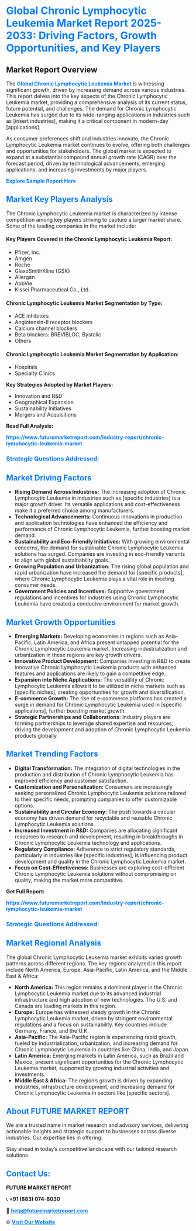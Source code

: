<h1 style="color: #007BFF;">Global Chronic Lymphocytic Leukemia Market Report 2025-2033: Driving Factors, Growth Opportunities, and Key Players</h1>

<section id="overview">
<h2>Market Report Overview</h2>
<p>The <a href="https://www.futuremarketreport.com/industry-report/chronic-lymphocytic-leukemia-market" style="color: #007BFF; text-decoration: none;"><strong>Global Chronic Lymphocytic Leukemia Market</strong></a> is witnessing significant growth, driven by increasing demand across various industries. This report delves into the key aspects of the Chronic Lymphocytic Leukemia market, providing a comprehensive analysis of its current status, future potential, and challenges. The demand for Chronic Lymphocytic Leukemia has surged due to its wide-ranging applications in industries such as [insert industries], making it a critical component in modern-day [applications].</p>
<p>As consumer preferences shift and industries innovate, the Chronic Lymphocytic Leukemia market continues to evolve, offering both challenges and opportunities for stakeholders. The global market is expected to expand at a substantial compound annual growth rate (CAGR) over the forecast period, driven by technological advancements, emerging applications, and increasing investments by major players.</p>
</section>

<section id="overview">
<p><a href="https://www.futuremarketreport.com/request-sample/reportId=32166" style="color: #007BFF; text-decoration: none;"><strong>Explore Sample Report Here</strong></a></p>
</section>

<section id="key-players">
<h2 style="color: #007BFF;">Market Key Players Analysis</h2>
<p>The Chronic Lymphocytic Leukemia market is characterized by intense competition among key players striving to capture a larger market share. Some of the leading companies in the market include:</p>
<h4>Key Players Covered in the Chronic Lymphocytic Leukemia Report:</h4>
<ul><li>Pfizer, Inc.</li><li>Amgen</li><li>Roche</li><li>GlaxoSmithKline (GSK)</li><li>Allergan</li><li>AbbVie</li><li>Kissei Pharmaceutical Co., Ltd.</li></ul>
<h4>Chronic Lymphocytic Leukemia Market Segmentation by Type:</h4>
<ul><li>ACE inhibitors</li><li>Angiotensin-II receptor blockers</li><li>Calcium channel blockers</li><li>Beta blockers: BREVIBLOC, Bystolic</li><li>Others</li></ul>

<h4>Chronic Lymphocytic Leukemia Market Segmentation by Application:</h4>
<ul><li>Hospitals</li><li>Specialty Clinics</li></ul>
<p><strong>Key Strategies Adopted by Market Players:</strong></p>
<ul>
<li>Innovation and R&D</li>
<li>Geographical Expansion</li>
<li>Sustainability Initiatives</li>
<li>Mergers and Acquisitions</li>
</ul>
</section>

<section>
<p><strong>Read Full Analysis: </strong></p><a href="https://www.futuremarketreport.com/industry-report/chronic-lymphocytic-leukemia-market" style="color: #007BFF; text-decoration: none;"><strong>https://www.futuremarketreport.com/industry-report/chronic-lymphocytic-leukemia-market</strong></a>
<h3 style="color: #007BFF;">Strategic Questions Addressed:</h3>
</section>

<section id="driving-factors">
<h2 style="color: #007BFF;">Market Driving Factors</h2>
<ul>
<li><strong>Rising Demand Across Industries:</strong> The increasing adoption of Chronic Lymphocytic Leukemia in industries such as [specific industries] is a major growth driver. Its versatile applications and cost-effectiveness make it a preferred choice among manufacturers.</li>
<li><strong>Technological Advancements:</strong> Continuous innovations in production and application technologies have enhanced the efficiency and performance of Chronic Lymphocytic Leukemia, further boosting market demand.</li>
<li><strong>Sustainability and Eco-Friendly Initiatives:</strong> With growing environmental concerns, the demand for sustainable Chronic Lymphocytic Leukemia solutions has surged. Companies are investing in eco-friendly variants to align with global sustainability goals.</li>
<li><strong>Growing Population and Urbanization:</strong> The rising global population and rapid urbanization have increased the demand for [specific products], where Chronic Lymphocytic Leukemia plays a vital role in meeting consumer needs.</li>
<li><strong>Government Policies and Incentives:</strong> Supportive government regulations and incentives for industries using Chronic Lymphocytic Leukemia have created a conducive environment for market growth.</li>
</ul>
</section>

<section id="growth-opportunities">
<h2 style="color: #007BFF;">Market Growth Opportunities</h2>
<ul>
<li><strong>Emerging Markets:</strong> Developing economies in regions such as Asia-Pacific, Latin America, and Africa present untapped potential for the Chronic Lymphocytic Leukemia market. Increasing industrialization and urbanization in these regions are key growth drivers.</li>
<li><strong>Innovative Product Development:</strong> Companies investing in R&D to create innovative Chronic Lymphocytic Leukemia products with enhanced features and applications are likely to gain a competitive edge.</li>
<li><strong>Expansion into Niche Applications:</strong> The versatility of Chronic Lymphocytic Leukemia allows it to be utilized in niche markets such as [specific niches], creating opportunities for growth and diversification.</li>
<li><strong>E-commerce Growth:</strong> The rise of e-commerce platforms has created a surge in demand for Chronic Lymphocytic Leukemia used in [specific applications], further boosting market growth.</li>
<li><strong>Strategic Partnerships and Collaborations:</strong> Industry players are forming partnerships to leverage shared expertise and resources, driving the development and adoption of Chronic Lymphocytic Leukemia products globally.</li>
</ul>
</section>

<section id="trending-factors">
<h2 style="color: #007BFF;">Market Trending Factors</h2>
<ul>
<li><strong>Digital Transformation:</strong> The integration of digital technologies in the production and distribution of Chronic Lymphocytic Leukemia has improved efficiency and customer satisfaction.</li>
<li><strong>Customization and Personalization:</strong> Consumers are increasingly seeking personalized Chronic Lymphocytic Leukemia solutions tailored to their specific needs, prompting companies to offer customizable options.</li>
<li><strong>Sustainability and Circular Economy:</strong> The push towards a circular economy has driven demand for recyclable and reusable Chronic Lymphocytic Leukemia solutions.</li>
<li><strong>Increased Investment in R&D:</strong> Companies are allocating significant resources to research and development, resulting in breakthroughs in Chronic Lymphocytic Leukemia technology and applications.</li>
<li><strong>Regulatory Compliance:</strong> Adherence to strict regulatory standards, particularly in industries like [specific industries], is influencing product development and quality in the Chronic Lymphocytic Leukemia market.</li>
<li><strong>Focus on Cost-Effectiveness:</strong> Businesses are exploring cost-efficient Chronic Lymphocytic Leukemia solutions without compromising on quality, making the market more competitive.</li>
</ul>
</section>

<section>
<p><strong>Get Full Report: </strong></p><a href="https://www.futuremarketreport.com/industry-report/chronic-lymphocytic-leukemia-market" style="color: #007BFF; text-decoration: none;"><strong>https://www.futuremarketreport.com/industry-report/chronic-lymphocytic-leukemia-market</strong></a>
<h3 style="color: #007BFF;">Strategic Questions Addressed:</h3>
</section>


<section id="regional-analysis">
<h2 style="color: #007BFF;">Market Regional Analysis</h2>
<p>The global Chronic Lymphocytic Leukemia market exhibits varied growth patterns across different regions. The key regions analyzed in this report include North America, Europe, Asia-Pacific, Latin America, and the Middle East & Africa:</p>
<ul>
<li><strong>North America:</strong> This region remains a dominant player in the Chronic Lymphocytic Leukemia market due to its advanced industrial infrastructure and high adoption of new technologies. The U.S. and Canada are leading markets in this region.</li>
<li><strong>Europe:</strong> Europe has witnessed steady growth in the Chronic Lymphocytic Leukemia market, driven by stringent environmental regulations and a focus on sustainability. Key countries include Germany, France, and the U.K.</li>
<li><strong>Asia-Pacific:</strong> The Asia-Pacific region is experiencing rapid growth, fueled by industrialization, urbanization, and increasing demand for Chronic Lymphocytic Leukemia in countries like China, India, and Japan.</li>
<li><strong>Latin America:</strong> Emerging markets in Latin America, such as Brazil and Mexico, present significant opportunities for the Chronic Lymphocytic Leukemia market, supported by growing industrial activities and investments.</li>
<li><strong>Middle East & Africa:</strong> The region’s growth is driven by expanding industries, infrastructure development, and increasing demand for Chronic Lymphocytic Leukemia in sectors like [specific sectors].</li>
</ul>
</section>

<footer>
<h2 style="color: #007BFF;">About FUTURE MARKET REPORT</h2>
<p>We are a trusted name in market research and advisory services, delivering actionable insights and strategic support to businesses across diverse industries. Our expertise lies in offering:</p>

<p>Stay ahead in today’s competitive landscape with our tailored research solutions.</p>

<h2 style="color: #007BFF;">Contact Us:</h2>
<p><strong>FUTURE MARKET REPORT</strong></p>
<p>📞 <strong>+91 (883) 074-8030</strong></p>
<p>📧 <strong><a href="mailto:help@futuremarketreport.com" style="color: #007BFF;">help@futuremarketreport.com</a></strong></p>
<p>🌐 <strong><a href="https://www.futuremarketreport.com/" style="color: #007BFF;">Visit Our Website</a></strong></p>
</footer>